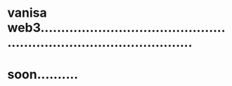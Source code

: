 # vanisa web3..........................................................................................
# soon..........
